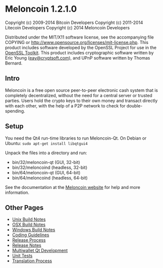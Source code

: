 Meloncoin 1.2.1.0
================

Copyright (c) 2009-2014 Bitcoin Developers
Copyright (c) 2011-2014 Litecoin Developers
Copyright (c) 2014 Meloncoin Developers

Distributed under the MIT/X11 software license, see the accompanying
file COPYING or http://www.opensource.org/licenses/mit-license.php.
This product includes software developed by the OpenSSL Project for use in the [OpenSSL Toolkit](http://www.openssl.org/). This product includes
cryptographic software written by Eric Young ([eay@cryptsoft.com](mailto:eay@cryptsoft.com)), and UPnP software written by Thomas Bernard.


Intro
---------------------
Meloncoin is a free open source peer-to-peer electronic cash system that is
completely decentralized, without the need for a central server or trusted
parties.  Users hold the crypto keys to their own money and transact directly
with each other, with the help of a P2P network to check for double-spending.


Setup
---------------------
You need the Qt4 run-time libraries to run Meloncoin-Qt. On Debian or Ubuntu:
	`sudo apt-get install libqtgui4`

Unpack the files into a directory and run:

- bin/32/meloncoin-qt (GUI, 32-bit)
- bin/32/meloncoind (headless, 32-bit)
- bin/64/meloncoin-qt (GUI, 64-bit)
- bin/64/meloncoind (headless, 64-bit)

See the documentation at the [Meloncoin website](http://www.meloncoin.com)
for help and more information.


Other Pages
---------------------
- [Unix Build Notes](build-unix.md)
- [OSX Build Notes](build-osx.md)
- [Windows Build Notes](build-msw.md)
- [Coding Guidelines](coding.md)
- [Release Process](release-process.md)
- [Release Notes](release-notes.md)
- [Multiwallet Qt Development](multiwallet-qt.md)
- [Unit Tests](unit-tests.md)
- [Translation Process](translation_process.md)
